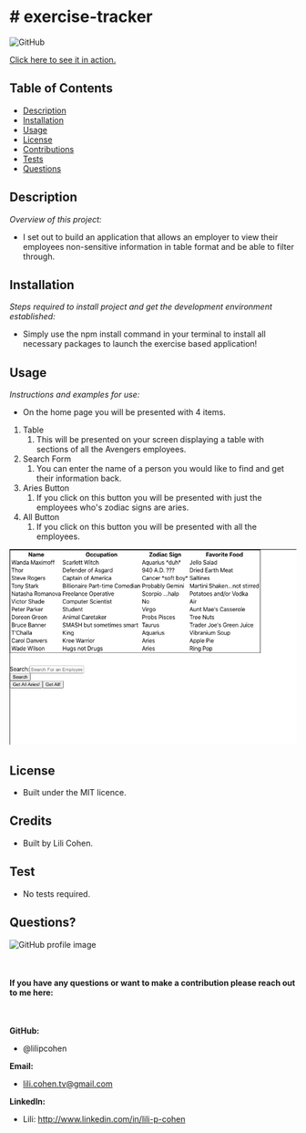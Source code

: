 # # exercise-tracker

![GitHub](https://img.shields.io/badge/license-MIT-green)

<a href="https://lilipcohen.github.io/react-directory/">Click here to see it in action.</a>

## Table of Contents

- [Description](#description)
- [Installation](#installation)
- [Usage](#usage)
- [License](#license)
- [Contributions](#contributions)
- [Tests](#tests)
- [Questions](#questions)

## Description

_Overview of this project:_

- I set out to build an application that allows an employer to view their employees non-sensitive information in table format and be able to filter through.

## Installation

_Steps required to install project and get the development environment established:_

- Simply use the npm install command in your terminal to install all necessary packages to launch the exercise based application!

## Usage

_Instructions and examples for use:_

- On the home page you will be presented with 4 items.

1. Table
   1. This will be presented on your screen displaying a table with sections of all the Avengers employees.
2. Search Form
   1. You can enter the name of a person you would like to find and get their information back.
3. Aries Button
   1. If you click on this button you will be presented with just the employees who's zodiac signs are aries.
4. All Button
   1. If you click on this button you will be presented with all the employees.

<img src="./public/images/home.png">

## License

- Built under the MIT licence.

## Credits

- Built by Lili Cohen.

## Test

- No tests required.

## Questions?

<p float="left">
<img src="https://avatars.githubusercontent.com/u/69019881?s=460&u=6854268124a5fbb368c638a74662e170b27b5e15&v=4" alt="GitHub profile image" width="150">
</p>
<br>

#### If you have any questions or want to make a contribution please reach out to me here:

<br>

**GitHub:**

- @lilipcohen <br>

**Email:**

- lili.cohen.tv@gmail.com <br>

**LinkedIn:**

- Lili: http://www.linkedin.com/in/lili-p-cohen
